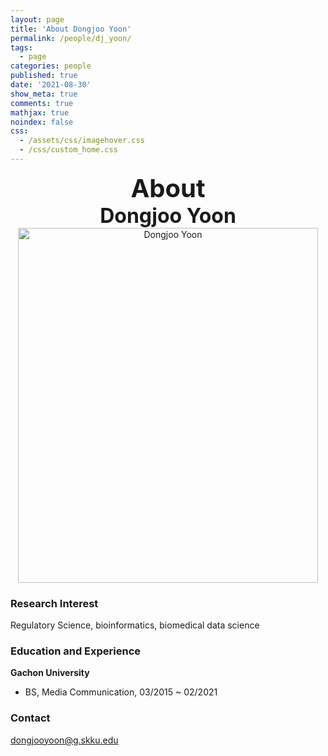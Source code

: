 ```yaml
---
layout: page
title: 'About Dongjoo Yoon'
permalink: /people/dj_yoon/
tags:
  - page
categories: people
published: true
date: '2021-08-30'
show_meta: true
comments: true
mathjax: true
noindex: false
css:
  - /assets/css/imagehover.css
  - /css/custom_home.css
---
```


<style>
.center{
  text-align: center;
}
</style>  

<link
    rel="stylesheet"
    href="https://cdnjs.cloudflare.com/ajax/libs/font-awesome/5.8.2/css/all.min.css"
  />

<div class="center"><div style="font-weight: bold; font-size: 40px;">
About</div></div>
<div class="center"><div style="font-weight: bold; font-size: 32px;">
Dongjoo Yoon
</div></div>


<div class="center">
    <img src="{{ site.url }}/assets/img/people/hj_sun.jpeg" width="480px" height="568px" alt="Dongjoo Yoon"/>
</div>

### **Research Interest**
Regulatory Science, bioinformatics, biomedical data science

### **Education and Experience**

**Gachon University**
- BS, Media Communication, 03/2015 ~ 02/2021

### **Contact**
<i class="fa fa-paper-plane"></i> dongjooyoon@g.skku.edu